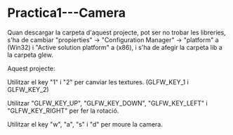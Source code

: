 # Practica1---Camera
Quan descargar la carpeta d'aquest projecte, pot ser no trobar les libreries, s'ha de cambiar "propierties" -> "Configuration Manager" -> "platform" a (Win32) i "Active solution platform" a (x86), i s'ha de afegir la carpeta lib a la carpeta glew.

Aquest projecte:

Utilitzar el key "1" i "2" per canviar les textures. (GLFW_KEY_1 i GLFW_KEY_2)

Utilitzar "GLFW_KEY_UP", "GLFW_KEY_DOWN", "GLFW_KEY_LEFT" i "GLFW_KEY_RIGHT" per fer la rotació.

Utilitzar el key "w", "a", "s" i "d" per moure la camera.
